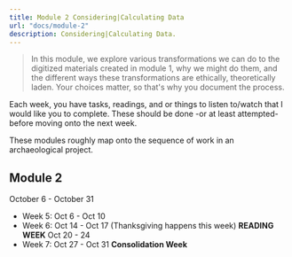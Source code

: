 ```yaml
---
title: Module 2 Considering|Calculating Data
url: "docs/module-2"
description: Considering|Calculating Data.
---
```


> In this module, we explore various transformations we can do to the digitized materials created in module 1, why we might do them, and the different ways these transformations are ethically, theoretically laden. Your choices matter, so that's why you document the process.

Each week, you have tasks, readings, and or things to listen to/watch that I would like you to complete. These should be done -or at least attempted- before moving onto the next week.

These modules roughly map onto the sequence of work in an archaeological project.

## Module 2

October 6 - October 31

- Week 5: Oct 6 - Oct 10
- Week 6: Oct 14 - Oct 17 (Thanksgiving happens this week)
**READING WEEK** Oct 20 - 24
- Week 7: Oct 27 - Oct 31 **Consolidation Week**

